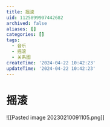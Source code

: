 ```yaml
---
title: 摇滚
uid: 1125899907442682
archived: false
aliases: []
categories: []
tags:
  - 音乐
  - 摇滚
  - 关系图
createTime: '2024-04-22 10:42:23'
updateTime: '2024-04-22 10:42:23'
---
```


# 摇滚

![[Pasted image 20230210091105.png]]

